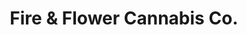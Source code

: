 ---
title: "Fire & Flower Cannabis Co."
url: /spruce-grove/fire-and-flower-cannabis-co/
shop: cannabis
---